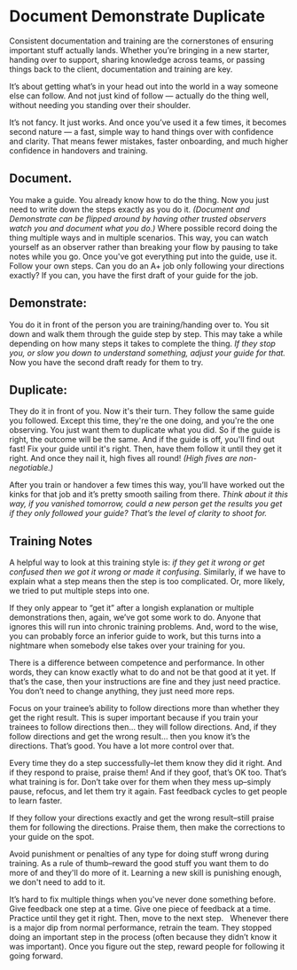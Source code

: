 # Document Demonstrate Duplicate

Consistent documentation and training are the cornerstones of ensuring important stuff actually lands. Whether you’re bringing in a new starter, handing over to support, sharing knowledge across teams, or passing things back to the client, documentation and training are key.  

It’s about getting what’s in your head out into the world in a way someone else can follow. And not just kind of follow — actually do the thing well, without needing you standing over their shoulder.

It’s not fancy. It just works. And once you’ve used it a few times, it becomes second nature — a fast, simple way to hand things over with confidence and clarity. That means fewer mistakes, faster onboarding, and much higher confidence in handovers and training.

## Document. 
You make a guide. You already know how to do the thing. Now you just need to write down the steps exactly as you do it. 
_(Document and Demonstrate can be flipped around by having other trusted observers watch you and document what you do.)_ 
Where possible record doing the thing multiple ways and in multiple scenarios. This way, you can watch yourself as an observer rather than breaking your flow by pausing to take notes while you go. Once you've got everything put into the guide, use it. Follow your own steps. Can you do an A+ job only following your directions exactly? If you can, you have the first draft of your guide for the job. 

## Demonstrate: 
You do it in front of the person you are training/handing over to. You sit down and walk them through the guide step by step. This may take a while depending on how many steps it takes to complete the thing. _If they stop you, or slow you down to understand something, adjust your guide for that._
Now you have the second draft ready for them to try. 

## Duplicate: 
They do it in front of you. Now it's their turn. They follow the same guide you followed. Except this time, they're the one doing, and you're the one observing. You just want them to duplicate what you did. So if the guide is right, the outcome will be the same. And if the guide is off, you'll find out fast! Fix your guide until it's right. Then, have them follow it until they get it right. And once they nail it, high fives all round! _(High fives are non-negotiable.)_

After you train or handover a few times this way, you’ll have worked out the kinks for that job and it’s pretty smooth sailing from there. 
_Think about it this way, if you vanished tomorrow, could a new person get the results you get if they only followed your guide? That’s the level of clarity to shoot for._

## Training Notes

A helpful way to look at this training style is: _if they get it wrong or get confused then we got it wrong or made it confusing_. Similarly, if we have to explain what a step means then the step is too complicated. Or, more likely, we tried to put multiple steps into one.

If they only appear to “get it” after a longish explanation or multiple demonstrations then, again, we’ve got some work to do. Anyone that ignores this will run into chronic training problems. And, word to the wise, you can probably force an inferior guide to work, but this turns into a nightmare when somebody else takes over your training for you.   

There is a difference between competence and performance. In other words, they can know exactly what to do and not be that good at it yet. If that’s the case, then your instructions are fine and they just need practice. You don’t need to change anything, they just need more reps.

Focus on your trainee’s ability to follow directions more than whether they get the right result. This is super important because if you train your trainees to follow directions then… they will follow directions. And, if they follow directions and get the wrong result… then you know it’s the directions. That’s good. You have a lot more control over that.

Every time they do a step successfully–let them know they did it right. And if they respond to praise, praise them! And if they goof, that’s OK too. That’s what training is for. Don’t take over for them when they mess up–simply pause, refocus, and let them try it again. Fast feedback cycles to get people to learn faster.

If they follow your directions exactly and get the wrong result–still praise them for following the directions. Praise them, then make the corrections to your guide on the spot.

Avoid punishment or penalties of any type for doing stuff wrong during training. As a rule of thumb–reward the good stuff you want them to do more of and they'll do more of it. Learning a new skill is punishing enough, we don't need to add to it.

It’s hard to fix multiple things when you've never done something before. Give feedback one step at a time. Give one piece of feedback at a time. Practice until they get it right. Then, move to the next step.   Whenever there is a major dip from normal performance, retrain the team. They stopped doing an important step in the process (often because they didn’t know it was important). Once you figure out the step, reward people for following it going forward.
